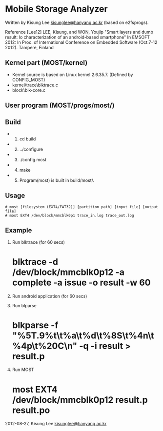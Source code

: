 Mobile Storage Analyzer
=======================

Written by Kisung Lee <kisunglee@hanyang.ac.kr> (based on e2fsprogs).

Reference [Lee12] LEE, Kisung, and WON, Youjip 
"Smart layers and dumb result: Io characterization of an android-based smartphone" 
In EMSOFT 2012: In Proc. of International Conference on Embedded Software (Oct.7-12 2012). Tampere, Finland 

Kernel part (MOST/kernel)
----------------
* Kernel source is based on Linux kernel 2.6.35.7. (Defined by CONFIG_MOST)
* kernel\trace\blktrace.c
* block\blk-core.c


User program (MOST/progs/most/)
----------------
Build
-----
* 1) cd build
* 2) ../configure
* 3) ./config.most
* 4) make
* 5) Program(most) is built in build/most/.


Usage
-----
    # most [filesystem (EXT4/FAT32)] [partition path] [input file] [output file]
    # most EXT4 /dev/block/mmcblk0p1 trace_in.log trace_out.log
    
    
Example 
--------
1. Run blktrace (for 60 secs)

    # blktrace -d /dev/block/mmcblk0p12 -a complete -a issue -o result -w 60
    
2. Run android application (for 60 secs)

3. Run blparse

    # blkparse -f "%5T.9%t\t%a\t%d\t%8S\t%4n\t%4p\t%20C\n" -q -i result > result.p

4. Run MOST

    # most EXT4 /dev/block/mmcblk0p12 result.p result.po



2012-08-27, Kisung Lee <kisunglee@hanyang.ac.kr>
